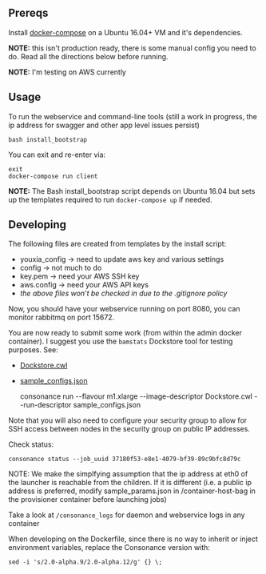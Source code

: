 ## Prereqs

Install [docker-compose](https://docs.docker.com/compose/install/) on a Ubuntu 16.04+ VM and it's dependencies.

**NOTE:** this isn't production ready, there is some manual config you need to do. Read all the directions below before running.

**NOTE:** I'm testing on AWS currently

## Usage

To run the webservice and command-line tools (still a work in progress, the ip address for swagger and other app level issues persist)

    bash install_bootstrap

You can exit and re-enter via:

    exit
    docker-compose run client

**NOTE:** The Bash install_bootstrap script depends on Ubuntu 16.04 but sets up the templates required to run `docker-compose up` if needed.

## Developing

The following files are created from templates by the install script:

* youxia_config -> need to update aws key and various settings
* config -> not much to do
* key.pem -> need your AWS SSH key
* aws.config -> need your AWS API keys
* *the above files won’t be checked in due to the .gitignore policy*

Now, you should have your webservice running on port 8080, you can monitor rabbitmq on port 15672.

You are now ready to submit some work (from within the admin docker container).  I suggest you use the `bamstats` Dockstore tool for testing purposes.  See:

* [Dockstore.cwl](https://github.com/briandoconnor/dockstore-tool-bamstats/blob/develop/Dockstore.cwl)
* [sample_configs.json](https://github.com/briandoconnor/dockstore-tool-bamstats/blob/develop/sample_configs.json)

    consonance run  --flavour m1.xlarge --image-descriptor Dockstore.cwl --run-descriptor sample_configs.json

Note that you will also need to configure your security group to allow for SSH access between nodes in the security group on public IP addresses.

Check status:

    consonance status --job_uuid 37180f53-e8e1-4079-bf39-89c9bfc8d79c

NOTE: We make the simplfying assumption that the ip address at eth0 of the launcher is reachable from the children. If it is different (i.e. a public ip address is preferred, modify sample_params.json in /container-host-bag in the provisioner container before launching jobs)

Take a look at `/consonance_logs` for daemon and webservice logs in any container

When developing on the Dockerfile, since there is no way to inherit or inject environment variables, replace the Consonance version with:

    sed -i 's/2.0-alpha.9/2.0-alpha.12/g' {} \;

